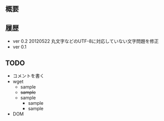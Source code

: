 ## 概要


## 履歴

+ ver 0.2 20120522 丸文字などのUTF-8に対応していない文字問題を修正
+ ver 0.1


## TODO

+ コメントを書く
+ wget
  + sample
  + ~~sample~~
  + sample
    + sample
    + sample
+ DOM
